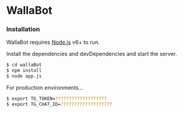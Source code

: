 # WallaBot

### Installation

WallaBot requires [Node.js](https://nodejs.org/) v6+ to run.


Install the dependencies and devDependencies and start the server.

```sh
$ cd wallaBot
$ npm install
$ node app.js
```

For production environments...

```sh
$ export TG_TOKEN=???????????????????
$ export TG_CHAT_ID=???????????????????
```
